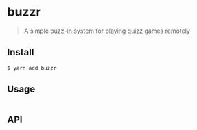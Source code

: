 # buzzr

> A simple buzz-in system for playing quizz games remotely


## Install

```
$ yarn add buzzr
```


## Usage

```js

```


## API
